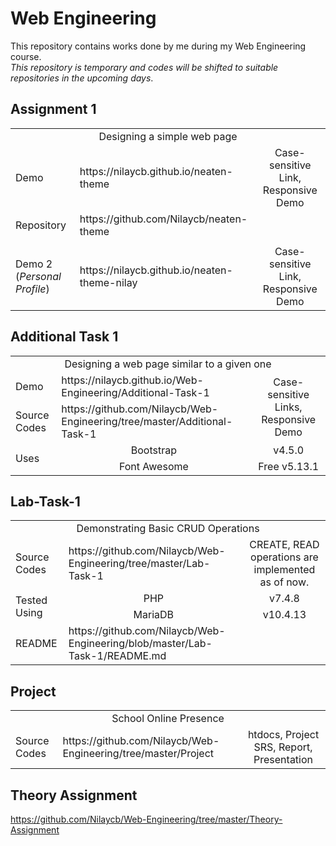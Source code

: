 # Web Engineering
This repository contains works done by me during my Web Engineering course. <br/>
*This repository is temporary and codes will be shifted to suitable repositories in the upcoming days*.

## Assignment 1
<div><table>
  <tr>
    <td colspan="3" align="center">Designing a simple web page</th>
  </tr>
  <tr>
    <td>Demo</td>
    <td>https://nilaycb.github.io/neaten-theme</td>
    <td align="center">Case-sensitive Link, Responsive Demo</td>
  </tr>
  <tr>
    <td>Repository</td>
    <td>https://github.com/Nilaycb/neaten-theme</td>
    <td></td>
  </tr>
  <tr>
    <td></td>
    <td></td>
    <td></td>
  </tr>
  <tr>
    <td>Demo 2 (<i>Personal Profile</i>)</td>
    <td>https://nilaycb.github.io/neaten-theme-nilay</td>
    <td align="center">Case-sensitive Link, Responsive Demo</td>
  </tr>
</table></div>

## Additional Task 1
<div><table>
  <tr>
    <td colspan="3" align="center">Designing a web page similar to a given one</th>
  </tr>
  <tr>
    <td>Demo</td>
    <td>https://nilaycb.github.io/Web-Engineering/Additional-Task-1</td>
    <td rowspan="2" align="center">Case-sensitive Links, Responsive Demo</td>
  </tr>
  <tr>
    <td>Source Codes</td>
    <td>https://github.com/Nilaycb/Web-Engineering/tree/master/Additional-Task-1</td>
  </tr>
  <tr>
    <td rowspan="2">Uses</td>
    <td align="center">Bootstrap</td>
    <td align="center">v4.5.0</td>
  </tr>
  <tr>
    <td align="center">Font Awesome</td>
    <td align="center">Free v5.13.1</td>
  </tr>
</table></div>

## Lab-Task-1
<div><table>
  <tr>
    <td colspan="3" align="center">Demonstrating Basic CRUD Operations</th>
  </tr>
  <tr>
    <td>Source Codes</td>
    <td>https://github.com/Nilaycb/Web-Engineering/tree/master/Lab-Task-1</td>
    <td align="center">CREATE, READ operations are implemented as of now.</td>
  </tr>
  <tr>
    <td rowspan="2">Tested Using</td>
    <td align="center">PHP</td>
    <td align="center">v7.4.8</td>
  </tr>
  <tr>
    <td align="center">MariaDB</td>
    <td align="center">v10.4.13</td>
  </tr>
  <tr>
    <td>README</td>
    <td>https://github.com/Nilaycb/Web-Engineering/blob/master/Lab-Task-1/README.md</td>
    <td></td>
  </tr>
</table></div>

## Project
<div><table>
  <tr>
    <td colspan="3" align="center">School Online Presence</th>
  </tr>
  <tr>
    <td>Source Codes</td>
    <td>https://github.com/Nilaycb/Web-Engineering/tree/master/Project</td>
    <td align="center">htdocs, Project SRS, Report, Presentation</td>
  </tr>
</table></div>

## Theory Assignment
https://github.com/Nilaycb/Web-Engineering/tree/master/Theory-Assignment
